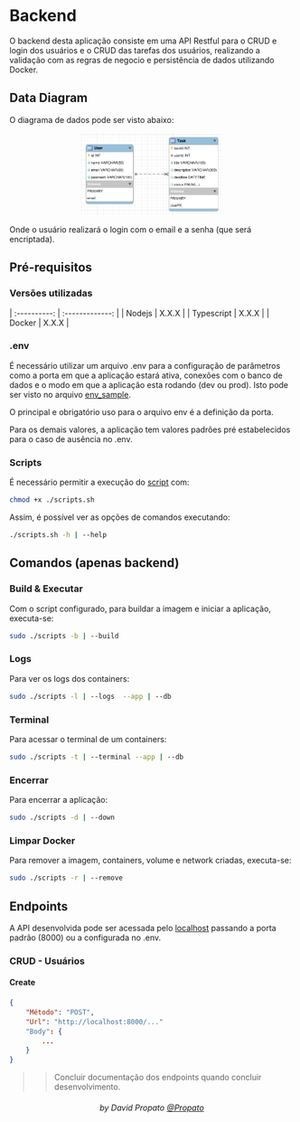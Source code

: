 # Backend

O backend desta aplicação consiste em uma API Restful para o CRUD e login dos usuários e o CRUD das tarefas dos usuários, realizando a validação com as regras de negocio e persistência de dados utilizando Docker.

## Data Diagram

O diagrama de dados pode ser visto abaixo:

<div align="center">
    <img width="50%" src="./db/model/data-diagram.png" alt="Data Diagram">
</div>

Onde o usuário realizará o login com o email e a senha (que será encriptada).

## Pré-requisitos

### Versões utilizadas

| :----------: | :-------------: |
| Nodejs | X.X.X |
| Typescript | X.X.X |
| Docker | X.X.X |

### .env

É necessário utilizar um arquivo .env para a configuração de parâmetros como a porta em que a aplicação estará ativa, conexões com o banco de dados e o modo em que a aplicação esta rodando (dev ou prod). Isto pode ser visto no arquivo <a href="./.env_sample">env_sample</a>.

O principal e obrigatório uso para o arquivo env é a definição da porta.

Para os demais valores, a aplicação tem valores padrões pré estabelecidos para o caso de ausência no .env.

### Scripts

É necessário permitir a execução do <a href="./scripts.sh">script</a> com:
```bash
chmod +x ./scripts.sh
```

Assim, é possível ver as opções de comandos executando:
```bash
./scripts.sh -h | --help
```

## Comandos (apenas backend)

### Build & Executar

Com o script configurado, para buildar a imagem e iniciar a aplicação, executa-se:
```bash
sudo ./scripts -b | --build
```

### Logs

Para ver os logs dos containers:
```bash
sudo ./scripts -l | --logs  --app | --db
```

### Terminal

Para acessar o terminal de um containers:
```bash
sudo ./scripts -t | --terminal --app | --db
```

### Encerrar

Para encerrar a aplicação:
```bash
sudo ./scripts -d | --down
```

### Limpar Docker

Para remover a imagem, containers, volume e network criadas, executa-se:
```bash
sudo ./scripts -r | --remove
```

## Endpoints

A API desenvolvida pode ser acessada pelo <a href="http://localhost">localhost</a> passando a porta padrão (8000) ou a configurada no .env.

### CRUD - Usuários

#### Create

```json
{
    "Método": "POST",
    "Url": "http://localhost:8000/..."
    "Body": {
        ...
    }
}
```

>> Concluir documentação dos endpoints quando concluir desenvolvimento.

<h6 align="center">by David Propato <a href="https://github.com/Propato">@Propato</a></h6>